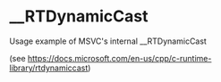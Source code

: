 # __RTDynamicCast
Usage example of MSVC's internal __RTDynamicCast

(see https://docs.microsoft.com/en-us/cpp/c-runtime-library/rtdynamiccast)
